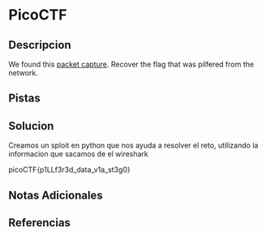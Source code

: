 # PicoCTF

## Descripcion
We found this [packet capture](https://jupiter.challenges.picoctf.org/static/b506393b6f9d53b94011df000c534759/capture.pcap). Recover the flag that was pilfered from the network.

## Pistas

## Solucion 
Creamos un sploit en python que nos ayuda a resolver el reto, utilizando la informacion que sacamos de el wireshark

picoCTF{p1LLf3r3d_data_v1a_st3g0}


## Notas Adicionales

## Referencias